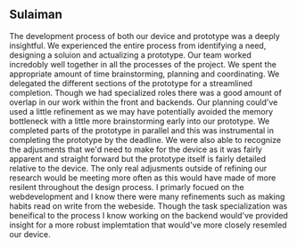 ## Sulaiman
The development process of both our device and prototype was a deeply insightful. We experienced the entire process from identifying a need, designing a soluion and actualizing a prototype. Our team worked incredobly well together in all the processes of the project. We spent the appropriate amount of time brainstorming, planning and coordinating. We delegated the different sections of the prototype for a streamlined completion. Though we had specialized roles there was a good amount of overlap in our work within the front and backends. Our planning could've used a little refinement as we may have potentially avoided the memory bottleneck with a little more brainstorming early into our prototype. We completed parts of the prototype in parallel and this was instrumental in completing the prototype by the deadline. We were also able to recognize the adjusments that we'd need to make for the device as it was fairly apparent and straight forward but the prototype itself is fairly detailed relative to the device. The only real adjusments outside of refining our research would be meeting more often as this would have made of more resilent throughout the design process. I primarly focued on the webdevelopment and I know there were many refinements such as making habits read on write from the webeside. Though the task specialization was beneifical to the process I know working on the backend would've provided insight for a more robust implemtation that would've more closely resemled our device. 